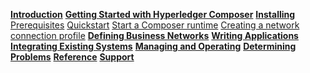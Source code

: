 **[Introduction](../introduction/introduction.html)**
**[Getting Started with Hyperledger Composer](../tutorials/tutorialindex.html)**
**[Installing](../installing/installingindex.html)**
[Prerequisites](../installing/prerequisites.html)
[Quickstart](../installing/quickstart.html)
[Start a Composer runtime](../installing/runtime-start.html)
[Creating a network connection profile](../installing/createconnectionprofile.html)
**[Defining Business Networks](../business-network/businessnetwork.html)**
**[Writing Applications](../applications/genapp.html)**
**[Integrating Existing Systems](../integrating/integrating-index.html)**
**[Managing and Operating](../managing/managingindex.html)**
**[Determining Problems](../problems/diagnostics.html)**
**[Reference](../reference/MeetTheModules.html)**
**[Support](../support/index.html)**
